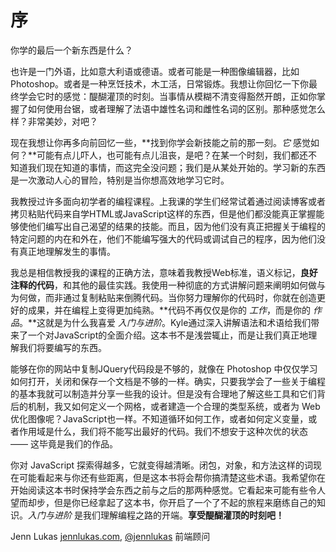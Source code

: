 # 序

你学的最后一个新东西是什么？

也许是一门外语，比如意大利语或德语。或者可能是一种图像编辑器，比如 Photoshop。或者是一种烹饪技术，木工活，日常锻炼。我想让你回忆一下你最终学会它时的感觉：醍醐灌顶的时刻。当事情从模糊不清变得豁然开朗，正如你掌握了如何使用台锯，或者理解了法语中雄性名词和雌性名词的区别。那种感觉怎么样？非常美妙，对吧？

现在我想让你再多向前回忆一些，**找到你学会新技能之前的那一刻。*它* 感觉如何？**可能有点儿吓人，也可能有点儿沮丧，是吧？在某一个时刻，我们都还不知道我们现在知道的事情，而这完全没问题；我们是从某处开始的。学习新的东西是一次激动人心的冒险，特别是当你想高效地学习它时。

我教授过许多面向初学者的编程课程。上我课的学生们经常试着通过阅读博客或者拷贝粘贴代码来自学HTML或JavaScript这样的东西，但是他们都没能真正掌握能够使他们编写出自己渴望的结果的技能。而且，因为他们没有真正把握关于编程的特定问题的内在和外在，他们不能编写强大的代码或调试自己的程序，因为他们没有真正地理解发生的事情。

我总是相信教授我的课程的正确方法，意味着我教授Web标准，语义标记，**良好注释的代码**，和其他的最佳实践。我使用一种彻底的方式讲解问题来阐明如何做与为何做，而非通过复制粘贴来倒腾代码。当你努力理解你的代码时，你就在创造更好的成果，并在编程上变得更加纯熟。**代码不再仅仅是你的 *工作*，而是你的 *作品*。**这就是为什么我喜爱 *入门与进阶*。Kyle通过深入讲解语法和术语给我们带来了一个对JavaScript的全面介绍。这本书不是浅尝辄止，而是让我们真正地理解我们将要编写的东西。

能够在你的网站中复制JQuery代码段是不够的，就像在 Photoshop 中仅仅学习如何打开，关闭和保存一个文档是不够的一样。确实，只要我学会了一些关于编程的基本我就可以制造并分享一些我的设计。但是没有合理地了解这些工具和它们背后的机制，我又如何定义一个网格，或者建造一个合理的类型系统，或者为 Web 优化图像呢？JavaScript也一样。不知道循环如何工作，或者如何定义变量，或者作用域是什么，我们将不能写出最好的代码。我们不想安于这种次优的状态 —— 这毕竟是我们的作品。

你对 JavaScript 探索得越多，它就变得越清晰。闭包，对象，和方法这样的词现在可能看起来与你还有些距离，但是这本书将会帮你搞清楚这些术语。我希望你在开始阅读这本书时保持学会东西之前与之后的那两种感觉。它看起来可能有些令人望而却步，但是你已经拿起了这本书，你开启了一个了不起的旅程来磨练自己的知识。*入门与进阶* 是我们理解编程之路的开端。**享受醍醐灌顶的时刻吧！**

Jenn Lukas
[jennlukas.com](http://jennlukas.com/), [@jennlukas](https://twitter.com/jennlukas)
前端顾问